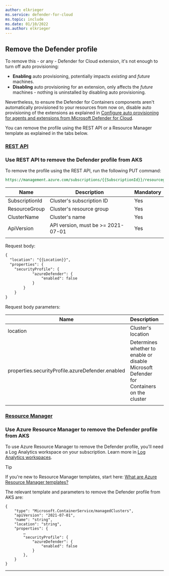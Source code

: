 ```yaml
---
author: elkrieger
ms.service: defender-for-cloud
ms.topic: include
ms.date: 01/10/2022
ms.author: elkrieger
---
```

## Remove the Defender profile

To remove this - or any - Defender for Cloud extension, it's not enough to turn off auto provisioning:

- **Enabling** auto provisioning, potentially impacts *existing* and *future* machines. 
- **Disabling** auto provisioning for an extension, only affects the *future* machines - nothing is uninstalled by disabling auto provisioning.

Nevertheless, to ensure the Defender for Containers components aren't automatically provisioned to your resources from now on, disable auto provisioning of the extensions as explained in [Configure auto provisioning for agents and extensions from Microsoft Defender for Cloud](../enable-data-collection.md).

You can remove the profile using the REST API or a Resource Manager template as explained in the tabs below.

### [**REST API**](#tab/aks-removeprofile-api)

### Use REST API to remove the Defender profile from AKS 

To remove the profile using the REST API, run the following PUT command:

```rest
https://management.azure.com/subscriptions/{{SubscriptionId}}/resourcegroups/{{ResourceGroup}}/providers/Microsoft.ContainerService/managedClusters/{{ClusterName}}?api-version={{ApiVersion}}
```

| Name           | Description                        | Mandatory |
|----------------|------------------------------------|-----------|
| SubscriptionId | Cluster's subscription ID          | Yes       |
| ResourceGroup  | Cluster's resource group           | Yes       |
| ClusterName    | Cluster's name                     | Yes       |
| ApiVersion     | API version, must be >= 2021-07-01 | Yes       |
|                |                                    |           |

Request body:
 
```rest
{
  "location": "{{Location}}",
  "properties": {
    "securityProfile": {
            "azureDefender": {
                "enabled": false
            }
        }
    }
}
```
 
Request body parameters:

| Name                                                                     | Description                                                                              | Mandatory |
|--------------------------------------------------------------------------|------------------------------------------------------------------------------------------|-----------|
| location                                                                 | Cluster's location                                                                       | Yes       |
| properties.securityProfile.azureDefender.enabled                         | Determines whether to enable or disable Microsoft Defender for Containers on the cluster | Yes       |
|                                                                          |                                                                                          |           |


### [**Resource Manager**](#tab/aks-removeprofile-resource-manager)

### Use Azure Resource Manager to remove the Defender profile from AKS

To use Azure Resource Manager to remove the Defender profile, you'll need a Log Analytics workspace on your subscription. Learn more in [Log Analytics workspaces](../../azure-monitor/logs/log-analytics-workspace-overview.md).

> [!TIP]
> If you're new to Resource Manager templates, start here: [What are Azure Resource Manager templates?](../../azure-resource-manager/templates/overview.md)

The relevant template and parameters to remove the Defender profile from AKS are:

```
{ 
    "type": "Microsoft.ContainerService/managedClusters", 
    "apiVersion": "2021-07-01", 
    "name": "string", 
    "location": "string",
    "properties": {
        …
        "securityProfile": { 
            "azureDefender": { 
                "enabled": false
            }
        },
    }
}
```

---
